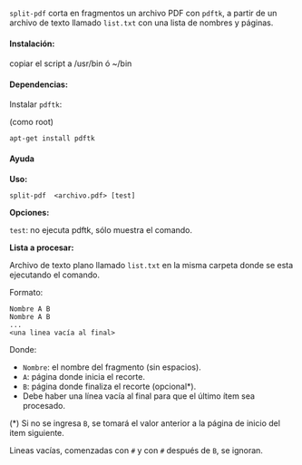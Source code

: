 `split-pdf` corta en fragmentos un archivo PDF con `pdftk`, a partir de un archivo de texto llamado `list.txt` con una lista de nombres y páginas.

#### Instalación:

copiar el script a /usr/bin ó ~/bin


#### Dependencias:

Instalar `pdftk`:

(como root)

    apt-get install pdftk

#### Ayuda

**Uso:**

    split-pdf  <archivo.pdf> [test]

**Opciones:**

`test`: no ejecuta pdftk, sólo muestra el comando.

**Lista a procesar:**

Archivo de texto plano llamado `list.txt` en la misma carpeta donde se esta ejecutando el comando.

Formato:

    Nombre A B
    Nombre A B
    ...
    <una linea vacía al final>

Donde:

 - `Nombre`: el nombre del fragmento (sin espacios).
 - `A`: página donde inicia el recorte.
 - `B`: página donde finaliza el recorte (opcional*).
 - Debe haber una línea vacía al final para que el último ítem sea procesado.

(*) Si no se ingresa `B`, se tomará el valor anterior a la página de inicio del item siguiente.

Lineas vacías, comenzadas con `#` y con `#` después de `B`,  se ignoran.

